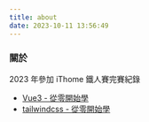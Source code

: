 ```yaml
---
title: about
date: 2023-10-11 13:56:49
---
```


### 關於

2023 年參加 iThome 鐵人賽完賽紀錄

- [Vue3 - 從零開始學](https://ithelp.ithome.com.tw/users/20162607/ironman/6461)
- [tailwindcss - 從零開始學](https://ithelp.ithome.com.tw/users/20162607/ironman/6658)
